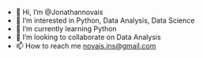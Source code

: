- 👋 Hi, I’m @Jonathannovais
- 👀 I’m interested in Python, Data Analysis, Data Science
- 🌱 I’m currently learning Python
- 💞️ I’m looking to collaborate on Data Analysis
- 📫 How to reach me novais.jns@gmail.com

<!---
Jonathannovais/Jonathannovais is a ✨ special ✨ repository because its `README.md` (this file) appears on your GitHub profile.
You can click the Preview link to take a look at your changes.
--->
